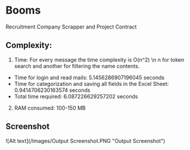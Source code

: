 # Booms

Recruitment Company Scrapper and Project Contract


## Complexity:

1. Time: For every message the time complexity is O(n^2) \n n for token search and another for filtering the name contents.

- Time for login and read mails:  5.1456286907196045 seconds
- Time for categorization and saving all fields in the Excel Sheet:  0.9414706230163574 seconds
- Total time required:  6.087226629257202  seconds

2. RAM consumed: 100-150 MB


## Screenshot
![Alt text](/Images/Output Screenshot.PNG "Output Screenshot")